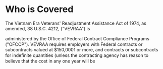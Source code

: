 # Who is Covered

The Vietnam Era Veterans' Readjustment Assistance Act of 1974, as amended, 38 U.S.C. 4212, ("VEVRAA") is

administered by the Oﬃce of Federal Contract Compliance Programs ("OFCCP"). VEVRAA requires employers with Federal contracts or subcontracts valued at $150,0001 or more, and contracts or subcontracts for indeﬁnite quantities (unless the contracting agency has reason to believe that the cost in any one year will be